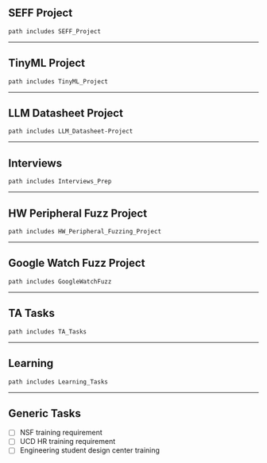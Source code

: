
## SEFF Project
```tasks not done sort by due date
path includes SEFF_Project 
```
*******************************************************
## TinyML Project
```tasks not done sort by due date
path includes TinyML_Project 
```
*******************************************************
## LLM Datasheet Project
```tasks not done sort by due date
path includes LLM_Datasheet-Project 
```
*******************************************************
## Interviews
```tasks not done sort by due date
path includes Interviews_Prep 
```
*******************************************************
## HW Peripheral Fuzz Project
```tasks not done sort by due date
path includes HW_Peripheral_Fuzzing_Project
```
*******************************************************
## Google Watch Fuzz Project
```tasks not done sort by due date
path includes GoogleWatchFuzz
```


---

## TA Tasks

```tasks not done sort by due date
path includes TA_Tasks
```
****************************
## Learning

```tasks not done sort by due date
path includes Learning_Tasks
```

******************************
## Generic Tasks

- [ ] NSF training requirement
- [ ] UCD HR training requirement
- [ ] Engineering student design center training